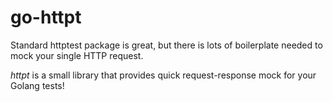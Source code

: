 # go-httpt

Standard httptest package is great, but there is lots of boilerplate needed to mock your single HTTP request.

*httpt* is a small library that provides quick request-response mock for your Golang tests!
